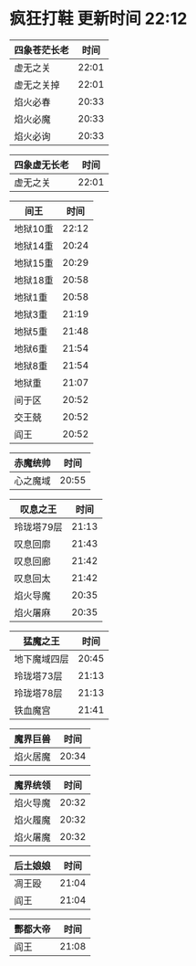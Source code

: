# 疯狂打鞋 更新时间 22:12

| 四象苍茫长老   | 时间    |
|--------|-------|
| 虚无之关 | 22:01 |
| 虚无之关掉 | 22:01 |
| 焰火必春 | 20:33 |
| 焰火必魔 | 20:33 |
| 焰火必询 | 20:33 |

| 四象虚无长老   | 时间    |
|--------|-------|
| 虚无之关 | 22:01 |

| 间王   | 时间    |
|--------|-------|
| 地狱10重 | 22:12 |
| 地狱14重 | 20:24 |
| 地狱15重 | 20:29 |
| 地狱18重 | 20:58 |
| 地狱1重 | 20:58 |
| 地狱3重 | 21:19 |
| 地狱5重 | 21:48 |
| 地狱6重 | 21:54 |
| 地狱8重 | 21:54 |
| 地狱重 | 21:07 |
| 间于区 | 20:52 |
| 交王兢 | 20:52 |
| 阎王 | 20:52 |

| 赤魔统帅   | 时间    |
|--------|-------|
| 心之魔域 | 20:55 |

| 叹息之王   | 时间    |
|--------|-------|
| 玲珑塔79层 | 21:13 |
| 叹息回廓 | 21:43 |
| 叹息回廊 | 21:42 |
| 叹息回太 | 21:42 |
| 焰火导魔 | 20:35 |
| 焰火屠麻 | 20:35 |

| 猛魔之王   | 时间    |
|--------|-------|
| 地下魔域四层 | 20:45 |
| 玲珑塔73层 | 21:13 |
| 玲珑塔78层 | 21:13 |
| 铁血魔宫 | 21:41 |

| 魔界巨兽   | 时间    |
|--------|-------|
| 焰火居魔 | 20:34 |

| 魔界统领   | 时间    |
|--------|-------|
| 焰火导魔 | 20:32 |
| 焰火履魔 | 20:32 |
| 焰火屠魔 | 20:32 |

| 后土娘娘   | 时间    |
|--------|-------|
| 凋王殴 | 21:04 |
| 阎王 | 21:04 |

| 酆都大帝   | 时间    |
|--------|-------|
| 阎王 | 21:08 |